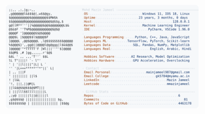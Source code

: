 <picture>
  <source srcset="https://raw.githubusercontent.com/mmazinjameel/mmazinjameel/main/dark_mode.svg?v=1738793322" media="(prefers-color-scheme: dark)">
  <img src="https://raw.githubusercontent.com/mmazinjameel/mmazinjameel/main/light_mode.svg?v=1738793322">
</picture>
